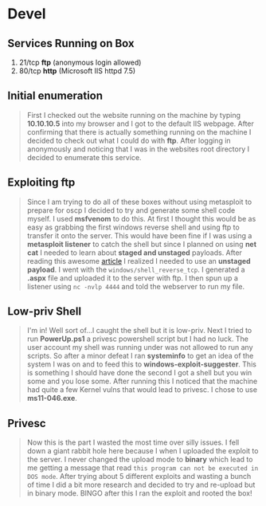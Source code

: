 # Devel

## Services Running on Box

1. 21/tcp **ftp** (anonymous login allowed)
2. 80/tcp **http** (Microsoft IIS httpd 7.5)

## Initial enumeration
> First I checked out the website running on the machine by typing **10.10.10.5** into my browser and I got to the default IIS webpage. After confirming that there is actually something running on the machine I decided to check out what I could do with **ftp**. After logging in anonymously and noticing that I was in the websites root directory I decided to enumerate this service. 

## Exploiting ftp

> Since I am trying to do all of these boxes without using metasploit to prepare for oscp I decided to try and generate some shell code myself. I used **msfvenom** to do this. At first I thought this would be as easy as grabbing the first windows reverse shell and using ftp to transfer it onto the server. This would have been fine if I was using a **metasploit listener** to catch the shell but since I planned on using **net cat** I needed to learn about **staged and unstaged** payloads. After reading this awesome [article](https://medium.com/@hakluke/haklukes-guide-to-hacking-without-metasploit-1bbbe3d14f90) I realized I needed to use an **unstaged payload**. I went with the `windows/shell_reverse_tcp`. I generated a **.aspx** file and uploaded it to the server with ftp. I then spun up a listener using `nc -nvlp 4444` and told the webserver to run my file.

## Low-priv Shell

> I'm in! Well sort of...I caught the shell but it is low-priv. Next I tried to run **PowerUp.ps1** a privesc powershell script but I had no luck. The user account my shell was running under was not allowed to run any scripts. So after a minor defeat I ran **systeminfo** to get an idea of the system I was on and to feed this to **windows-exploit-suggester**. This is something I should have done the second I got a shell but you win some and you lose some. After running this I noticed that the machine had quite a few Kernel vulns that would lead to privesc. I chose to use **ms11-046.exe**.

## Privesc

> Now this is the part I wasted the most time over silly issues. I fell down a giant rabbit hole here because I when I uploaded the exploit to the server. I never changed the upload mode to **binary** which lead to me getting a message that read ```this program can not be executed in DOS mode```. After trying about 5 different exploits and wasting a bunch of time I did a bit more research and decided to try and re-upload but in binary mode. BINGO after this I ran the exploit and rooted the box!


